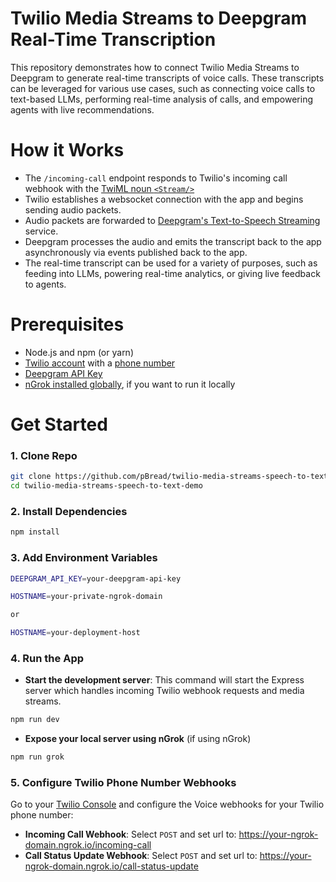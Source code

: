 # Twilio Media Streams to Deepgram Real-Time Transcription

This repository demonstrates how to connect Twilio Media Streams to Deepgram to generate real-time transcripts of voice calls. These transcripts can be leveraged for various use cases, such as connecting voice calls to text-based LLMs, performing real-time analysis of calls, and empowering agents with live recommendations.

# How it Works

- The `/incoming-call` endpoint responds to Twilio's incoming call webhook with the [TwiML noun `<Stream/>`](https://www.twilio.com/docs/voice/twiml/stream)
- Twilio establishes a websocket connection with the app and begins sending audio packets.
- Audio packets are forwarded to [Deepgram's Text-to-Speech Streaming](https://developers.deepgram.com/docs/tts-websocket) service.
- Deepgram processes the audio and emits the transcript back to the app asynchronously via events published back to the app.
- The real-time transcript can be used for a variety of purposes, such as feeding into LLMs, powering real-time analytics, or giving live feedback to agents.

# Prerequisites

- Node.js and npm (or yarn)
- [Twilio account](https://www.twilio.com/try-twilio) with a [phone number](https://help.twilio.com/articles/223135247-How-to-Search-for-and-Buy-a-Twilio-Phone-Number-from-Console)
- [Deepgram API Key](https://console.deepgram.com/signup)
- [nGrok installed globally](https://ngrok.com/docs/getting-started/), if you want to run it locally

# Get Started

### 1. Clone Repo

```bash
git clone https://github.com/pBread/twilio-media-streams-speech-to-text-demo.git
cd twilio-media-streams-speech-to-text-demo
```

### 2. Install Dependencies

```bash
npm install
```

### 3. Add Environment Variables

```bash
DEEPGRAM_API_KEY=your-deepgram-api-key
```

```bash
HOSTNAME=your-private-ngrok-domain

or

HOSTNAME=your-deployment-host
```

### 4. Run the App

- <b>Start the development server</b>: This command will start the Express server which handles incoming Twilio webhook requests and media streams.

```bash
npm run dev
```

- <b>Expose your local server using nGrok</b> (if using nGrok)

```bash
npm run grok
```

### 5. Configure Twilio Phone Number Webhooks

Go to your [Twilio Console](https://console.twilio.com/) and configure the Voice webhooks for your Twilio phone number:

- <b>Incoming Call Webhook</b>: Select `POST` and set url to: https://your-ngrok-domain.ngrok.io/incoming-call
- <b>Call Status Update Webhook</b>: Select `POST` and set url to: https://your-ngrok-domain.ngrok.io/call-status-update
